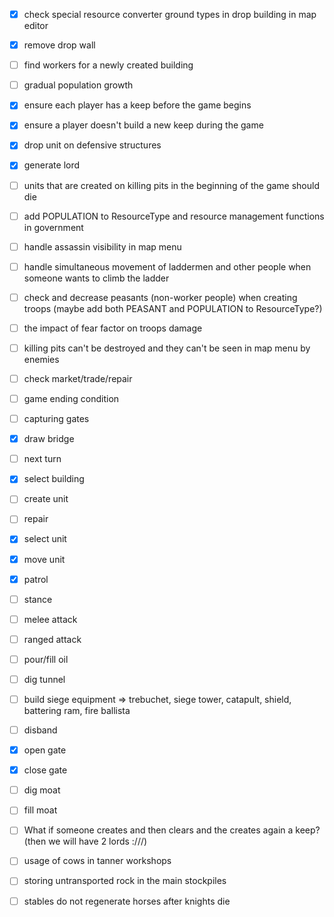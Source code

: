 - [X] check special resource converter ground types in drop building in map editor
- [X] remove drop wall
- [ ] find workers for a newly created building
- [ ] gradual population growth
- [X] ensure each player has a keep before the game begins
- [X] ensure a player doesn't build a new keep during the game
- [X] drop unit on defensive structures
- [X] generate lord
- [ ] units that are created on killing pits in the beginning of the game should die
- [ ] add POPULATION to ResourceType and resource management functions in government
- [ ] handle assassin visibility in map menu
- [ ] handle simultaneous movement of laddermen and other people when someone wants to climb the ladder
- [ ] check and decrease peasants (non-worker people) when creating troops (maybe add both PEASANT and POPULATION to ResourceType?)
- [ ] the impact of fear factor on troops damage
- [ ] killing pits can't be destroyed and they can't be seen in map menu by enemies

- [ ] check market/trade/repair
- [ ] game ending condition
- [ ] capturing gates
- [X] draw bridge

- [ ] next turn
- [X] select building
- [ ] create unit
- [ ] repair
- [X] select unit
- [X] move unit
- [X] patrol
- [ ] stance
- [ ] melee attack
- [ ] ranged attack
- [ ] pour/fill oil
- [ ] dig tunnel
- [ ] build siege equipment => trebuchet, siege tower, catapult, shield, battering ram, fire ballista
- [ ] disband
- [X] open gate
- [X] close gate
- [ ] dig moat
- [ ] fill moat

- [ ] What if someone creates and then clears and the creates again a keep? (then we will have 2 lords :///)
- [ ] usage of cows in tanner workshops
- [ ] storing untransported rock in the main stockpiles
- [ ] stables do not regenerate horses after knights die